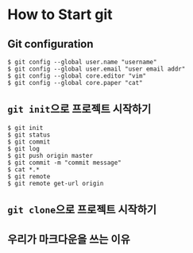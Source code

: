 # How to Start git

## Git configuration

```shell
$ git config --global user.name "username"
$ git config --global user.email "user email addr"
$ git config --global core.editor "vim"
$ git config --global core.paper "cat"
```

## `git init`으로 프로젝트 시작하기

```shell
$ git init
$ git status
$ git commit
$ git log
$ git push origin master
$ git commit -m "commit message"
$ cat *.*
$ git remote
$ git remote get-url origin
```

## `git clone`으로 프로젝트 시작하기


## 우리가 마크다운을 쓰는 이유

